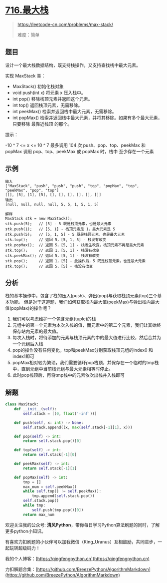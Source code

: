 # [716.最大栈](https://leetcode-cn.com/problems/max-stack/)
> https://leetcode-cn.com/problems/max-stack/
> 
> 难度：简单

## 题目

设计一个最大栈数据结构，既支持栈操作，又支持查找栈中最大元素。

实现 MaxStack 类：

- MaxStack() 初始化栈对象
- void push(int x) 将元素 x 压入栈中。
- int pop() 移除栈顶元素并返回这个元素。
- int top() 返回栈顶元素，无需移除。
- int peekMax() 检索并返回栈中最大元素，无需移除。
- int popMax() 检索并返回栈中最大元素，并将其移除。如果有多个最大元素，只要移除 最靠近栈顶 的那个。

提示：

-10 ^ 7 <= x <= 10 ^ 7
最多调用 104 次 push、pop、top、peekMax 和 popMax
调用 pop、top、peekMax 或 popMax 时，栈中 至少存在一个元素

## 示例

```
输入
["MaxStack", "push", "push", "push", "top", "popMax", "top", "peekMax", "pop", "top"]
[[], [5], [1], [5], [], [], [], [], [], []]
输出
[null, null, null, null, 5, 5, 1, 5, 1, 5]

解释
MaxStack stk = new MaxStack();
stk.push(5);   // [5] - 5 既是栈顶元素，也是最大元素
stk.push(1);   // [5, 1] - 栈顶元素是 1，最大元素是 5
stk.push(5);   // [5, 1, 5] - 5 既是栈顶元素，也是最大元素
stk.top();     // 返回 5，[5, 1, 5] - 栈没有改变
stk.popMax();  // 返回 5，[5, 1] - 栈发生改变，栈顶元素不再是最大元素
stk.top();     // 返回 1，[5, 1] - 栈没有改变
stk.peekMax(); // 返回 5，[5, 1] - 栈没有改变
stk.pop();     // 返回 1，[5] - 此操作后，5 既是栈顶元素，也是最大元素
stk.top();     // 返回 5，[5] - 栈没有改变
```

## 分析
栈的基本操作中，包含了栈的压入(push)、弹出(pop)与获取栈顶元素(top)三个基本功能。
但是对于这道题，我们如何获取栈内最大值(peekMax)与弹出栈内最大值(popMax)的操作呢？
1. 我们可以考虑维护一个包含元组(tuple)的栈
2. 元组中的第一个元素为本次入栈的值，而元素中的第二个元素，我们让其始终保存站内元素的最大值。
3. 每次入栈时，将待添加的元素与栈顶元素的中的最大值进行比较，然后合并为一个元组后入栈
4. pop的操作没有任何变化，top和peekMax分别获取栈顶元组的index0 和index1即可
5. popMax相对较为繁琐，我们需要循环pop栈顶，并保存在一个临时的tmp栈中，直到元组中当前栈元组与最大元素相等时停止。
6. 此时pop栈顶后，再将tmp栈中的元素依次出栈并入栈即可

## 解题

```python
class MaxStack:
    def __init__(self):
        self.stack = [(0, float('-inf'))]

    def push(self, x: int) -> None:
        self.stack.append((x, max(self.stack[-1][1], x)))

    def pop(self) -> int:
        return self.stack.pop()[0]

    def top(self) -> int:
        return self.stack[-1][0]

    def peekMax(self) -> int:
        return self.stack[-1][1]

    def popMax(self) -> int:
        tmp = []
        max_num = self.peekMax()
        while self.top() != self.peekMax():
            tmp.append(self.stack.pop())
        self.stack.pop()
        while tmp:
            self.push(tmp.pop()[0])
        return max_num
```

欢迎关注我的公众号: **清风Python**，带你每日学习Python算法刷题的同时，了解更多python小知识。

有喜欢力扣刷题的小伙伴可以加我微信（King_Uranus）互相鼓励，共同进步，一起玩转超级码力！

我的个人博客：[https://qingfengpython.cn](https://qingfengpython.cn)

力扣解题合集：[https://github.com/BreezePython/AlgorithmMarkdown](https://github.com/BreezePython/AlgorithmMarkdown)